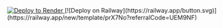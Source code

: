 <a href="https://render.com/deploy?repo=https://github.com/render-examples/tailscale/tree/main">
  <img src="https://render.com/images/deploy-to-render-button.svg" alt="Deploy to Render">
</a>
[![Deploy on Railway](https://railway.app/button.svg)](https://railway.app/new/template/prX7No?referralCode=UEM9NF)
